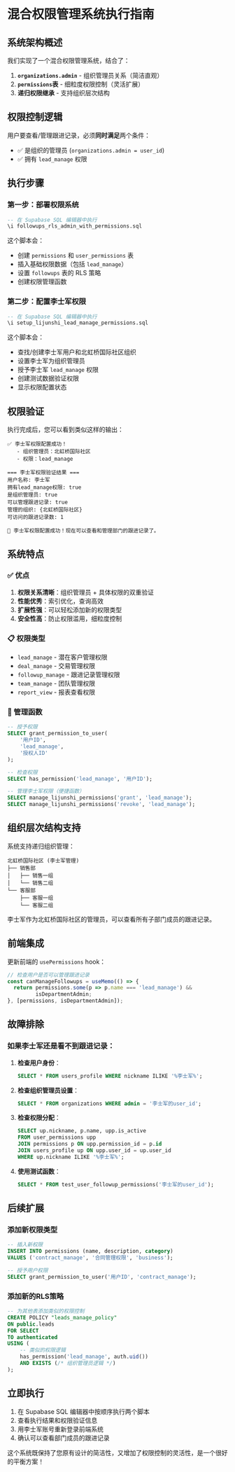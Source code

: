 # 混合权限管理系统执行指南

## 系统架构概述

我们实现了一个混合权限管理系统，结合了：

1. **`organizations.admin`** - 组织管理员关系（简洁直观）
2. **`permissions`表** - 细粒度权限控制（灵活扩展）
3. **递归权限继承** - 支持组织层次结构

## 权限控制逻辑

用户要查看/管理跟进记录，必须**同时满足**两个条件：
- ✅ 是组织的管理员 (`organizations.admin = user_id`)
- ✅ 拥有 `lead_manage` 权限

## 执行步骤

### 第一步：部署权限系统
```sql
-- 在 Supabase SQL 编辑器中执行
\i followups_rls_admin_with_permissions.sql
```

这个脚本会：
- 创建 `permissions` 和 `user_permissions` 表
- 插入基础权限数据（包括 `lead_manage`）
- 设置 `followups` 表的 RLS 策略
- 创建权限管理函数

### 第二步：配置李士军权限
```sql
-- 在 Supabase SQL 编辑器中执行
\i setup_lijunshi_lead_manage_permissions.sql
```

这个脚本会：
- 查找/创建李士军用户和北虹桥国际社区组织
- 设置李士军为组织管理员
- 授予李士军 `lead_manage` 权限
- 创建测试数据验证权限
- 显示权限配置状态

## 权限验证

执行完成后，您可以看到类似这样的输出：

```
✅ 李士军权限配置成功！
   - 组织管理员：北虹桥国际社区
   - 权限：lead_manage

=== 李士军权限验证结果 ===
用户名称: 李士军
拥有lead_manage权限: true
是组织管理员: true
可以管理跟进记录: true
管理的组织: {北虹桥国际社区}
可访问的跟进记录数: 1

🎉 李士军权限配置成功！现在可以查看和管理部门的跟进记录了。
```

## 系统特点

### ✅ 优点
1. **权限关系清晰**：组织管理员 + 具体权限的双重验证
2. **性能优秀**：索引优化，查询高效
3. **扩展性强**：可以轻松添加新的权限类型
4. **安全性高**：防止权限滥用，细粒度控制

### 📋 权限类型
- `lead_manage` - 潜在客户管理权限
- `deal_manage` - 交易管理权限
- `followup_manage` - 跟进记录管理权限
- `team_manage` - 团队管理权限
- `report_view` - 报表查看权限

### 🔧 管理函数
```sql
-- 授予权限
SELECT grant_permission_to_user(
    '用户ID', 
    'lead_manage', 
    '授权人ID'
);

-- 检查权限
SELECT has_permission('lead_manage', '用户ID');

-- 管理李士军权限（便捷函数）
SELECT manage_lijunshi_permissions('grant', 'lead_manage');
SELECT manage_lijunshi_permissions('revoke', 'lead_manage');
```

## 组织层次结构支持

系统支持递归组织管理：

```
北虹桥国际社区 (李士军管理)
├── 销售部
│   ├── 销售一组
│   └── 销售二组
└── 客服部
    ├── 客服一组
    └── 客服二组
```

李士军作为北虹桥国际社区的管理员，可以查看所有子部门成员的跟进记录。

## 前端集成

更新前端的 `usePermissions` hook：

```typescript
// 检查用户是否可以管理跟进记录
const canManageFollowups = useMemo(() => {
  return permissions.some(p => p.name === 'lead_manage') && 
         isDepartmentAdmin;
}, [permissions, isDepartmentAdmin]);
```

## 故障排除

### 如果李士军还是看不到跟进记录：

1. **检查用户身份**：
   ```sql
   SELECT * FROM users_profile WHERE nickname ILIKE '%李士军%';
   ```

2. **检查组织管理员设置**：
   ```sql
   SELECT * FROM organizations WHERE admin = '李士军的user_id';
   ```

3. **检查权限分配**：
   ```sql
   SELECT up.nickname, p.name, upp.is_active
   FROM user_permissions upp
   JOIN permissions p ON upp.permission_id = p.id
   JOIN users_profile up ON upp.user_id = up.user_id
   WHERE up.nickname ILIKE '%李士军%';
   ```

4. **使用测试函数**：
   ```sql
   SELECT * FROM test_user_followup_permissions('李士军的user_id');
   ```

## 后续扩展

### 添加新权限类型
```sql
-- 插入新权限
INSERT INTO permissions (name, description, category) 
VALUES ('contract_manage', '合同管理权限', 'business');

-- 授予用户权限
SELECT grant_permission_to_user('用户ID', 'contract_manage');
```

### 添加新的RLS策略
```sql
-- 为其他表添加类似的权限控制
CREATE POLICY "leads_manage_policy" 
ON public.leads
FOR SELECT
TO authenticated
USING (
    -- 类似的权限逻辑
    has_permission('lead_manage', auth.uid()) 
    AND EXISTS (/* 组织管理员逻辑 */)
);
```

## 立即执行

1. 在 Supabase SQL 编辑器中按顺序执行两个脚本
2. 查看执行结果和权限验证信息
3. 用李士军账号重新登录前端系统
4. 确认可以查看部门成员的跟进记录

这个系统既保持了您原有设计的简洁性，又增加了权限控制的灵活性，是一个很好的平衡方案！ 